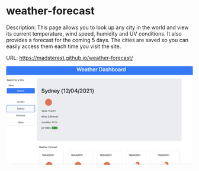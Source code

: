 # weather-forecast

Description: This page allows you to look up any city in the world and view its current temperature, wind speed, humidity and UV conditions. It also provides a forecast for the coming 5 days. The cities are saved so you can easily access them each time you visit the site.

URL: https://madsterest.github.io/weather-forecast/

![Deployed Site Screenshot](./website-screenshot.png)




